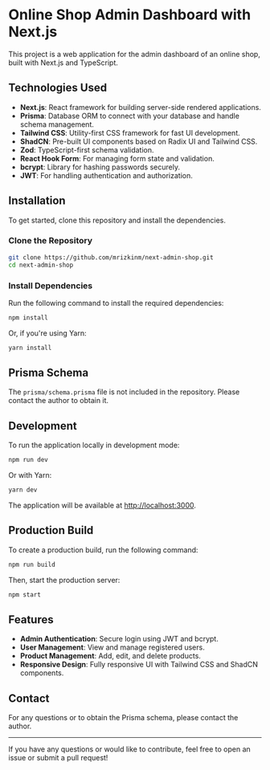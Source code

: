 # Online Shop Admin Dashboard with Next.js 

This project is a web application for the admin dashboard of an online shop, built with Next.js and TypeScript.

## Technologies Used

- **Next.js**: React framework for building server-side rendered applications.
- **Prisma**: Database ORM to connect with your database and handle schema management.
- **Tailwind CSS**: Utility-first CSS framework for fast UI development.
- **ShadCN**: Pre-built UI components based on Radix UI and Tailwind CSS.
- **Zod**: TypeScript-first schema validation.
- **React Hook Form**: For managing form state and validation.
- **bcrypt**: Library for hashing passwords securely.
- **JWT**: For handling authentication and authorization.

## Installation

To get started, clone this repository and install the dependencies.

### Clone the Repository

```bash
git clone https://github.com/mrizkinm/next-admin-shop.git
cd next-admin-shop
```

### Install Dependencies

Run the following command to install the required dependencies:

```bash
npm install
```

Or, if you're using Yarn:

```bash
yarn install
```

## Prisma Schema
The `prisma/schema.prisma` file is not included in the repository. Please contact the author to obtain it.

## Development

To run the application locally in development mode:

```bash
npm run dev
```

Or with Yarn:

```bash
yarn dev
```

The application will be available at [http://localhost:3000](http://localhost:3000).

## Production Build

To create a production build, run the following command:

```bash
npm run build
```

Then, start the production server:

```bash
npm start
```

## Features

- **Admin Authentication**: Secure login using JWT and bcrypt.
- **User Management**: View and manage registered users.
- **Product Management**: Add, edit, and delete products.
- **Responsive Design**: Fully responsive UI with Tailwind CSS and ShadCN components.

## Contact
For any questions or to obtain the Prisma schema, please contact the author.

---
If you have any questions or would like to contribute, feel free to open an issue or submit a pull request!

